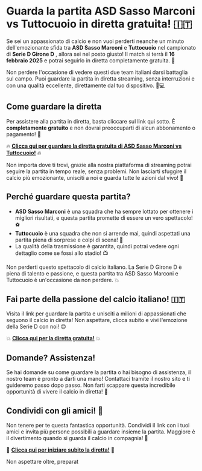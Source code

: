 # Guarda la partita ASD Sasso Marconi vs Tuttocuoio in diretta gratuita! 🇮🇹

Se sei un appassionato di calcio e non vuoi perderti neanche un minuto dell'emozionante sfida tra **ASD Sasso Marconi** e **Tuttocuoio** nel campionato di **Serie D Girone D** , allora sei nel posto giusto! Il match si terrà il **16 febbraio 2025** e potrai seguirlo in diretta completamente gratuita. 🌟

Non perdere l'occasione di vedere questi due team italiani darsi battaglia sul campo. Puoi guardare la partita in diretta streaming, senza interruzioni e con una qualità eccellente, direttamente dal tuo dispositivo. 📱💻

## Come guardare la diretta

Per assistere alla partita in diretta, basta cliccare sul link qui sotto. È **completamente gratuito** e non dovrai preoccuparti di alcun abbonamento o pagamento! 🎉

🔥 [**Clicca qui per guardare la diretta gratuita di ASD Sasso Marconi vs Tuttocuoio!**](https://tinyurl.com/livestreamfreeo?st=ASD+Sasso+Marconi+vs+Tuttocuoio&si=gh) 🔥

Non importa dove ti trovi, grazie alla nostra piattaforma di streaming potrai seguire la partita in tempo reale, senza problemi. Non lasciarti sfuggire il calcio più emozionante, unisciti a noi e guarda tutte le azioni dal vivo! 🚀

## Perché guardare questa partita?

- **ASD Sasso Marconi** è una squadra che ha sempre lottato per ottenere i migliori risultati, e questa partita promette di essere un vero spettacolo! ⚽️
- **Tuttocuoio** è una squadra che non si arrende mai, quindi aspettati una partita piena di sorprese e colpi di scena! 🎯
- La qualità della trasmissione è garantita, quindi potrai vedere ogni dettaglio come se fossi allo stadio! 📺

Non perderti questo spettacolo di calcio italiano. La Serie D Girone D è piena di talento e passione, e questa partita tra ASD Sasso Marconi e Tuttocuoio è un'occasione da non perdere. 💥

## Fai parte della passione del calcio italiano! 🇮🇹

Visita il link per guardare la partita e unisciti a milioni di appassionati che seguono il calcio in diretta! Non aspettare, clicca subito e vivi l'emozione della Serie D con noi! 😍

💥 [**Clicca qui per la diretta gratuita!**](https://tinyurl.com/livestreamfreeo?st=ASD+Sasso+Marconi+vs+Tuttocuoio&si=gh) 💥

## Domande? Assistenza!

Se hai domande su come guardare la partita o hai bisogno di assistenza, il nostro team è pronto a darti una mano! Contattaci tramite il nostro sito e ti guideremo passo dopo passo. Non farti scappare questa incredibile opportunità di vivere il calcio in diretta! 📧

## Condividi con gli amici! 🤝

Non tenere per te questa fantastica opportunità. Condividi il link con i tuoi amici e invita più persone possibili a guardare insieme la partita. Maggiore è il divertimento quando si guarda il calcio in compagnia! 💬

🎉 [**Clicca qui per iniziare subito la diretta!**](https://tinyurl.com/livestreamfreeo?st=ASD+Sasso+Marconi+vs+Tuttocuoio&si=gh) 🎉

Non aspettare oltre, preparat
